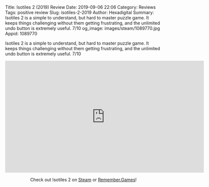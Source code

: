 Title: Isotiles 2 (2019) Review
Date: 2019-09-06 22:06
Category: Reviews
Tags: positive review
Slug: isotiles-2-2019
Author: Hexadigital
Summary: Isotiles 2 is a simple to understand, but hard to master puzzle game. It keeps things challenging without them getting frustrating, and the unlimited undo button is extremely useful. 7/10
og_image: images/steam/1089770.jpg
Appid: 1089770

Isotiles 2 is a simple to understand, but hard to master puzzle game. It keeps things challenging without them getting frustrating, and the unlimited undo button is extremely useful. 7/10

<center><iframe src="https://www.youtube.com/embed/wkdgD4f7Ols?feature=oembed" allow="accelerometer; autoplay; encrypted-media; gyroscope; picture-in-picture" width="640" height="360" frameborder="0"></iframe>

Check out Isotiles 2 on [Steam](https://store.steampowered.com/app/1089770/?curator_clanid=34633900) or [Remember.Games](https://remember.games/game/2560/)!</center>
